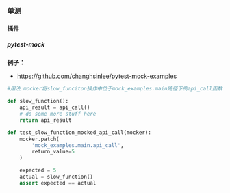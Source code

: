 ### 单测

#### 插件

##### pytest-mock

**例子：**

- https://github.com/changhsinlee/pytest-mock-examples

```python
#用法 mocker将slow_funciton操作中位于mock_examples.main路径下的api_call函数的值做了修改

def slow_function():
    api_result = api_call()
    # do some more stuff here
    return api_result

def test_slow_function_mocked_api_call(mocker):
    mocker.patch(
        'mock_examples.main.api_call',
        return_value=5
    )

    expected = 5
    actual = slow_function()
    assert expected == actual

```

